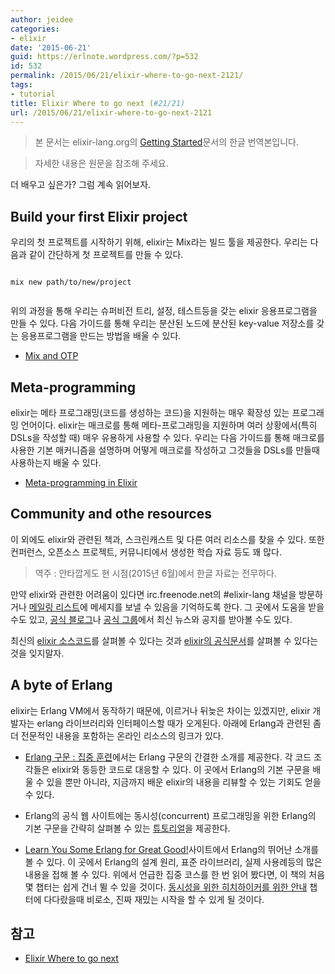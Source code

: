 ```yaml
---
author: jeidee
categories:
- elixir
date: '2015-06-21'
guid: https://erlnote.wordpress.com/?p=532
id: 532
permalink: /2015/06/21/elixir-where-to-go-next-2121/
tags:
- tutorial
title: Elixir Where to go next (#21/21)
url: /2015/06/21/elixir-where-to-go-next-2121
---
```


> 본 문서는 elixir-lang.org의 [Getting Started](http://elixir-lang.org/getting-started/introduction.html)문서의 한글 번역본입니다.
    
> 자세한 내용은 원문을 참조해 주세요. 

더 배우고 싶은가? 그럼 계속 읽어보자.

## Build your first Elixir project

우리의 첫 프로젝트를 시작하기 위해, elixir는 Mix라는 빌드 툴을 제공한다. 우리는 다음과 같이 간단하게 첫 프로젝트를 만들 수 있다.

```
  
mix new path/to/new/project
  
```

위의 과정을 통해 우리는 슈퍼비전 트리, 설정, 테스트등을 갖는 elixir 응용프로그램을 만들 수 있다. 다음 가이드를 통해 우리는 분산된 노드에 분산된 key-value 저장소를 갖는 응용프로그램을 만드는 방법을 배울 수 있다.

  * [Mix and OTP](http://elixir-lang.org/getting-started/mix-otp/introduction-to-mix.html)

## Meta-programming

elixir는 메타 프로그래밍(코드를 생성하는 코드)을 지원하는 매우 확장성 있는 프로그래밍 언어이다. elixir는 매크로를 통해 메타-프로그래밍을 지원하며 여러 상황에서(특히 DSLs을 작성할 때) 매우 유용하게 사용할 수 있다. 우리는 다음 가이드를 통해 매크로를 사용한 기본 매커니즘을 설명하며 어떻게 매크로를 작성하고 그것들을 DSLs를 만들때 사용하는지 배울 수 있다.

  * [Meta-programming in Elixir](http://elixir-lang.org/getting-started/meta/quote-and-unquote.html)

## Community and othe resources

이 외에도 elixir와 관련된 책과, 스크린캐스트 및 다른 여러 리소스를 찾을 수 있다. 또한 컨퍼런스, 오픈소스 프로젝트, 커뮤니티에서 생성한 학습 자료 등도 꽤 많다.

> 역주 : 안타깝게도 현 시점(2015년 6월)에서 한글 자료는 전무하다. 

만약 elixir와 관련한 어려움이 있다면 irc.freenode.net의 #elixir-lang 채널을 방문하거나 [메일링 리스트](http://groups.google.com/group/elixir-lang-talk)에 메세지를 보낼 수 있음을 기억하도록 한다. 그 곳에서 도움을 받을 수도 있고, [공식 블로그](http://elixir-lang.org/blog/)나 [공식 그룹](http://groups.google.com/group/elixir-lang-core)에서 최신 뉴스와 공지를 받아볼 수도 있다.

최신의 [elixir 소스코드](https://github.com/elixir-lang/elixir)를 살펴볼 수 있다는 것과 [elixir의 공식문서](http://elixir-lang.org/docs.html)를 살펴볼 수 있다는 것을 잊지말자.

## A byte of Erlang

elixir는 Erlang VM에서 동작하기 때문에, 이르거나 뒤늦은 차이는 있겠지만, elixir 개발자는 erlang 라이브러리와 인터페이스할 때가 오게된다. 아래에 Erlang과 관련된 좀 더 전문적인 내용을 포함하는 온라인 리소스의 링크가 있다.

  * [Erlang 구문 : 집중 훈련](http://elixir-lang.org/crash-course.html)에서는 Erlang 구문의 간결한 소개를 제공한다. 각 코드 조각들은 elixir와 동등한 코드로 대응할 수 있다. 이 곳에서 Erlang의 기본 구문을 배울 수 있을 뿐만 아니라, 지금까지 배운 elixir의 내용을 리뷰할 수 있는 기회도 얻을 수 있다.

  * Erlang의 공식 웹 사이트에는 동시성(concurrent) 프로그래밍을 위한 Erlang의 기본 구문을 간략히 살펴볼 수 있는 [튜토리얼](http://www.erlang.org/course/concurrent_programming.html)을 제공한다.

  * [Learn You Some Erlang for Great Good!](http://learnyousomeerlang.com/)사이트에서 Erlang의 뛰어난 소개를 볼 수 있다. 이 곳에서 Erlang의 설계 원리, 표준 라이브러리, 실제 사용례등의 많은 내용을 접해 볼 수 있다. 위에서 언급한 집중 코스를 한 번 읽어 봤다면, 이 책의 처음 몇 챕터는 쉽게 건너 뛸 수 있을 것이다. [동시성을 위한 히치하이커를 위한 안내](http://learnyousomeerlang.com/the-hitchhikers-guide-to-concurrency) 챕터에 다다랐을때 비로소, 진짜 재밌는 시작을 할 수 있게 될 것이다.

## 참고

  * [Elixir Where to go next](http://elixir-lang.org/getting-started/where-to-go-next.html)